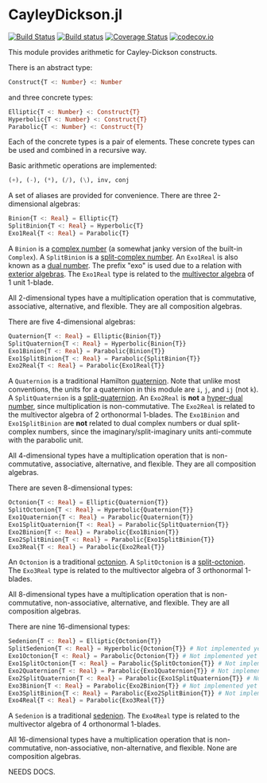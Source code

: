 # CayleyDickson.jl

[![Build Status](https://travis-ci.org/meirizarrygelpi/CayleyDickson.jl.svg?branch=master)](https://travis-ci.org/meirizarrygelpi/CayleyDickson.jl) [![Build status](https://ci.appveyor.com/api/projects/status/96ns6rckr5oi0o8k?svg=true)](https://ci.appveyor.com/project/meirizarrygelpi/cayleydickson-jl) [![Coverage Status](https://coveralls.io/repos/github/meirizarrygelpi/CayleyDickson.jl/badge.svg?branch=master)](https://coveralls.io/github/meirizarrygelpi/CayleyDickson.jl?branch=master) [![codecov.io](http://codecov.io/github/meirizarrygelpi/CayleyDickson.jl/coverage.svg?branch=master)](http://codecov.io/github/meirizarrygelpi/CayleyDickson.jl?branch=master)

This module provides arithmetic for Cayley-Dickson constructs.

There is an abstract type:
```julia
Construct{T <: Number} <: Number
```
and three concrete types:
```julia
Elliptic{T <: Number} <: Construct{T}
Hyperbolic{T <: Number} <: Construct{T}
Parabolic{T <: Number} <: Construct{T}
```
Each of the concrete types is a pair of elements. These concrete types can be used and combined in a recursive way.

Basic arithmetic operations are implemented:
```julia
(+), (-), (*), (/), (\), inv, conj
```
A set of aliases are provided for convenience. There are three 2-dimensional algebras:
```julia
Binion{T <: Real} = Elliptic{T}
SplitBinion{T <: Real} = Hyperbolic{T}
Exo1Real{T <: Real} = Parabolic{T}
```
A `Binion` is a [complex number](https://en.wikipedia.org/wiki/Complex_number) (a somewhat janky version of the built-in `Complex`). A `SplitBinion` is a [split-complex number](https://en.wikipedia.org/wiki/Split-complex_number). An `Exo1Real` is also known as a [dual number](https://en.wikipedia.org/wiki/Dual_number). The prefix "exo" is used due to a relation with [exterior algebras](https://en.wikipedia.org/wiki/Exterior_algebra). The `Exo1Real` type is related to the [multivector algebra](https://en.wikipedia.org/wiki/Multivector) of 1 unit 1-blade.

All 2-dimensional types have a multiplication operation that is commutative, associative, alternative, and flexible. They are all composition algebras.

There are five 4-dimensional algebras:
```julia
Quaternion{T <: Real} = Elliptic{Binion{T}}
SplitQuaternion{T <: Real} = Hyperbolic{Binion{T}}
Exo1Binion{T <: Real} = Parabolic{Binion{T}}
Exo1SplitBinion{T <: Real} = Parabolic{SplitBinion{T}}
Exo2Real{T <: Real} = Parabolic{Exo1Real{T}}
```
A `Quaternion` is a traditional Hamilton [quaternion](https://en.wikipedia.org/wiki/Quaternion). Note that unlike most conventions, the units for a quaternion in this module are `i`, `j`, and `ij` (not `k`). A `SplitQuaternion` is a [split-quaternion](https://en.wikipedia.org/wiki/Split-quaternion). An `Exo2Real` is **not** a [hyper-dual number](http://adl.stanford.edu/hyperdual/), since multiplication is non-commutative. The `Exo2Real` is related to the multivector algebra of 2 orthonormal 1-blades. The `Exo1Binion` and `Exo1SplitBinion` are **not** related to dual complex numbers or dual split-complex numbers, since the imaginary/split-imaginary units anti-commute with the parabolic unit.

All 4-dimensional types have a multiplication operation that is non-commutative, associative, alternative, and flexible. They are all composition algebras.

There are seven 8-dimensional types:
```julia
Octonion{T <: Real} = Elliptic{Quaternion{T}}
SplitOctonion{T <: Real} = Hyperbolic{Quaternion{T}}
Exo1Quaternion{T <: Real} = Parabolic{Quaternion{T}}
Exo1SplitQuaternion{T <: Real} = Parabolic{SplitQuaternion{T}}
Exo2Binion{T <: Real} = Parabolic{Exo1Binion{T}}
Exo2SplitBinion{T <: Real} = Parabolic{Exo1SplitBinion{T}}
Exo3Real{T <: Real} = Parabolic{Exo2Real{T}}
```
An `Octonion` is a traditional [octonion](https://en.wikipedia.org/wiki/Octonion). A `SplitOctonion` is a [split-octonion](https://en.wikipedia.org/wiki/Split-octonion). The `Exo3Real` type is related to the multivector algebra of 3 orthonormal 1-blades.

All 8-dimensional types have a multiplication operation that is non-commutative, non-associative, alternative, and flexible. They are all composition algebras.

There are nine 16-dimensional types:
```julia
Sedenion{T <: Real} = Elliptic{Octonion{T}}
SplitSedenion{T <: Real} = Hyperbolic{Octonion{T}} # Not implemented yet
Exo1Octonion{T <: Real} = Parabolic{Octonion{T}} # Not implemented yet
Exo1SplitOctonion{T <: Real} = Parabolic{SplitOctonion{T}} # Not implemented yet
Exo2Quaternion{T <: Real} = Parabolic{Exo1Quaternion{T}} # Not implemented yet
Exo2SplitQuaternion{T <: Real} = Parabolic{Exo1SplitQuaternion{T}} # Not implemented yet
Exo3Binion{T <: Real} = Parabolic{Exo2Binion{T}} # Not implemented yet
Exo3SplitBinion{T <: Real} = Parabolic{Exo2SplitBinion{T}} # Not implemented yet
Exo4Real{T <: Real} = Parabolic{Exo3Real{T}}
```
A `Sedenion` is a traditional [sedenion](https://en.wikipedia.org/wiki/Sedenion). The `Exo4Real` type is related to the multivector algebra of 4 orthonormal 1-blades.

All 16-dimensional types have a multiplication operation that is non-commutative, non-associative, non-alternative, and flexible. None are composition algebras.

NEEDS DOCS.